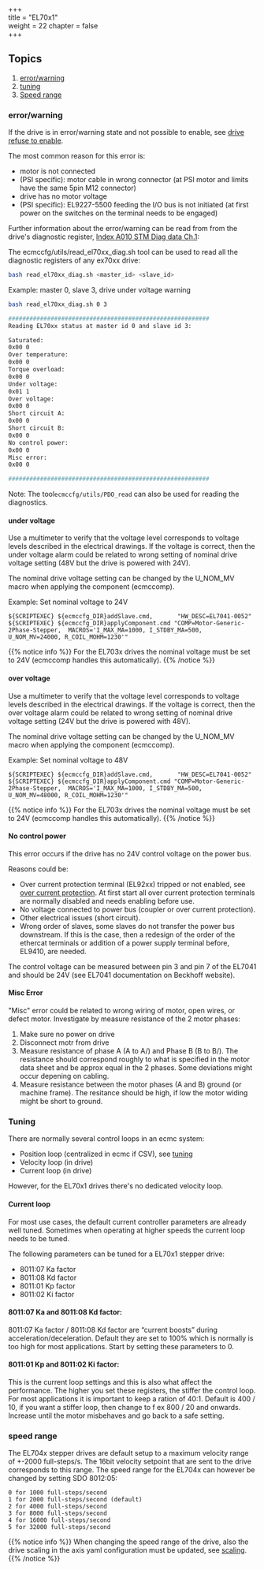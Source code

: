 +++  
title = "EL70x1"   
weight = 22
chapter = false  
+++

## Topics
1. [error/warning](#error/warning)
2. [tuning](#tuning)
3. [Speed range](#speed-range)

### error/warning
If the drive is in error/warning state and not possible to enable, see [drive refuse to enable](../../motion/#drive-refuse-to-enable).

The most common reason for this error is:
* motor is not connected
* (PSI specific): motor cable in wrong connector (at PSI motor and limits have the same 5pin M12 connector)
* drive has no motor voltage
* (PSI specific): EL9227-5500 feeding the I/O bus is not initiated (at first power on the switches on the terminal needs to be engaged)

Further information about the error/warning can be read from from the drive's diagnostic register, [Index A010 STM Diag data Ch.1](https://infosys.beckhoff.com/english.php?content=../content/1033/el70x1/2286662027.html&id=126846504617985959):

The ecmccfg/utils/read_el70xx_diag.sh tool can be used to read all the diagnostic registers of any ex70xx drive:
```bash
bash read_el70xx_diag.sh <master_id> <slave_id>
```

Example: master 0, slave 3, drive under voltage warning
```bash
bash read_el70xx_diag.sh 0 3

#########################################################
Reading EL70xx status at master id 0 and slave id 3:

Saturated:
0x00 0
Over temperature:
0x00 0
Torque overload:
0x00 0
Under voltage:
0x01 1
Over voltage:
0x00 0
Short circuit A:
0x00 0
Short circuit B:
0x00 0
No control power:
0x00 0
Misc error:
0x00 0

#########################################################
```
Note: The tool```ecmccfg/utils/PDO_read``` can also be used for reading the diagnostics.

#### under voltage

Use a multimeter to verify that the voltage level corresponds to voltage levels described in the electrical drawings. If the voltage is correct, then the under voltage alarm could be related to wrong setting of nominal drive voltage setting (48V but the drive is powered with 24V).

The nominal drive voltage setting can be changed by the U_NOM_MV macro when applying the component (ecmccomp).

Example: Set nominal voltage to 24V
```
${SCRIPTEXEC} ${ecmccfg_DIR}addSlave.cmd,       "HW_DESC=EL7041-0052"
${SCRIPTEXEC} ${ecmccfg_DIR}applyComponent.cmd "COMP=Motor-Generic-2Phase-Stepper,  MACROS='I_MAX_MA=1000, I_STDBY_MA=500, U_NOM_MV=24000, R_COIL_MOHM=1230'"
```

{{% notice info %}}
For the EL703x drives the nominal voltage must be set to 24V (ecmccomp handles this automatically).
{{% /notice %}}

#### over voltage

Use a multimeter to verify that the voltage level corresponds to voltage levels described in the electrical drawings. If the voltage is correct, then the over voltage alarm could be related to wrong setting of nominal drive voltage setting (24V but the drive is powered with 48V).

The nominal drive voltage setting can be changed by the U_NOM_MV macro when applying the component (ecmccomp).

Example: Set nominal voltage to 48V
```
${SCRIPTEXEC} ${ecmccfg_DIR}addSlave.cmd,       "HW_DESC=EL7041-0052"
${SCRIPTEXEC} ${ecmccfg_DIR}applyComponent.cmd "COMP=Motor-Generic-2Phase-Stepper,  MACROS='I_MAX_MA=1000, I_STDBY_MA=500, U_NOM_MV=48000, R_COIL_MOHM=1230'"
```

{{% notice info %}}
For the EL703x drives the nominal voltage must be set to 24V (ecmccomp handles this automatically).
{{% /notice %}}

#### No control power
This error occurs if the drive has no 24V control voltage on the power bus.

Reasons could be:
* Over current protection terminal (EL92xx) tripped or not enabled, see [over current protection](../el9xxx/#over-current-protection). At first start all over current protection terminals are normally disabled and needs enabling before use.
* No voltage connected to power bus (coupler or over current protection).
* Other electrical issues (short circuit).
* Wrong order of slaves, some slaves do not transfer the power bus downstream. If this is the case, then a redesign of the order of the ethercat terminals or addition of a power supply terminal before, EL9410, are needed.

The control voltage can be measured between pin 3 and pin 7 of the EL7041 and should be 24V (see EL7041 documentation on Beckhoff website).

#### Misc Error
"Misc" error could be related to wrong wiring of motor, open wires, or defect motor. Investigate by measure resistance of the 2 motor phases:
1. Make sure no power on drive
2. Disconnect motr from drive
3. Measure resistance of phase A (A to A/) and Phase B (B to B/). The resistance should correspond roughly to what is specified in the motor data sheet and be approx equal in the 2 phases. Some deviations might occur depening on cabling. 
4. Measure resistance between the motor phases (A and B)  ground (or machine frame). The resitance should be high, if low the motor widing might be short to ground.

### Tuning

There are normally several control loops in an ecmc system:
* Position loop (centralized in ecmc if CSV), see [tuning](../../tuning)
* Velocity loop (in drive)
* Current loop (in drive)

However, for the EL70x1 drives there's no dedicated velocity loop.

#### Current loop
For most use cases, the default current controller parameters are already well tuned. Sometimes when operating at higher speeds the current loop needs to be tuned. 

The following parameters can be tuned for a EL70x1 stepper drive:
* 8011:07 Ka factor 
* 8011:08 Kd factor
* 8011:01 Kp factor
* 8011:02 Ki factor

#### 8011:07 Ka and 8011:08 Kd factor:

8011:07 Ka factor / 8011:08 Kd factor are “current boosts” during acceleration/deceleration.
Default they are set to 100% which is normally is too high for most applications. Start by setting these parameters to 0.

#### 8011:01 Kp  and 8011:02 Ki factor:
This is the current loop settings and this is also what affect the performance. The higher you set these registers, the stiffer the control loop.
For most applications it is important to keep a ration of 40:1.
Default is 400 / 10, if you want a stiffer loop, then change to f ex 800 / 20 and onwards.
Increase until the motor misbehaves and go back to a safe setting.

### speed range
The EL704x stepper drives are default setup to  a maximum velocity range of +-2000 full-steps/s. The 16bit velocity setpoint that are sent to the drive corresponds to this range. The speed range for the EL704x can however be changed by setting SDO 8012:05:
```
0 for 1000 full-steps/second
1 for 2000 full-steps/second (default)
2 for 4000 full-steps/second
3 for 8000 full-steps/second
4 for 16000 full-steps/second
5 for 32000 full-steps/second
```

{{% notice info %}}
When changing the speed range of the drive, also the drive scaling in the axis yaml configuration must be updated, see [scaling](../../../motion_cfg/scaling/).
{{% /notice %}}
